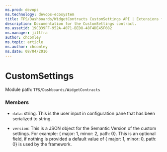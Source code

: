 ```yaml
---
ms.prod: devops
ms.technology: devops-ecosystem
title: TFS/Dashboards/WidgetContracts CustomSettings API | Extensions for Azure DevOps Services
description: Documentation for the CustomSettings contract.
ms.assetid: 19CB39FF-952A-4071-BED8-48F4DE45F082
ms.manager: jillfra
author: chcomley
ms.topic: article
ms.author: chcomley
ms.date: 08/04/2016
---
```


# CustomSettings

Module path: `TFS/Dashboards/WidgetContracts`


### Members

* `data`: string. This is the user input in configuration pane that has been serialized to string. 

* `version`: This is a JSON object for the Semantic Version of the custom settings. For example: { major: 1, minor: 2, path: 0}.
This is an optional field, if nothing is provided a default value of { major: 1, minor: 0, path: 0} is used by the framework.

